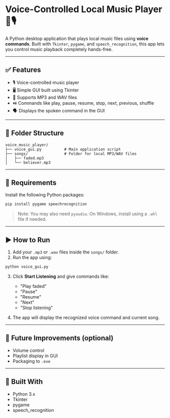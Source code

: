 # Voice-Controlled Local Music Player 🎵🎙️

A Python desktop application that plays local music files using **voice commands**. Built with `Tkinter`, `pygame`, and `speech_recognition`, this app lets you control music playback completely hands-free.

---

## ✅ Features

- 🎙️ Voice-controlled music player
- 🖥️ Simple GUI built using Tkinter
- 🎵 Supports MP3 and WAV files
- ⏯️ Commands like play, pause, resume, stop, next, previous, shuffle
- 🗣️ Displays the spoken command in the GUI

---

## 📁 Folder Structure

```
voice_music_player/
├── voice_gui.py          # Main application script
├── songs/                # Folder for local MP3/WAV files
│   ├── faded.mp3
│   └── believer.mp3
```

---

## 🔧 Requirements

Install the following Python packages:

```bash
pip install pygame speechrecognition
```

> Note: You may also need `pyaudio`. On Windows, install using a `.whl` file if needed.

---

## ▶️ How to Run

1. Add your `.mp3` or `.wav` files inside the `songs/` folder.
2. Run the app using:

```bash
python voice_gui.py
```

3. Click **Start Listening** and give commands like:
   - "Play faded"
   - "Pause"
   - "Resume"
   - "Next"
   - "Stop listening"

4. The app will display the recognized voice command and current song.

---

## 🧠 Future Improvements (optional)

- Volume control
- Playlist display in GUI
- Packaging to `.exe`

---

## 🏁 Built With

- Python 3.x
- Tkinter
- pygame
- speech_recognition